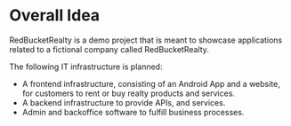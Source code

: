 # Overall Idea

RedBucketRealty is a demo project that is meant to showcase applications related to a fictional company called RedBucketRealty.

The following IT infrastructure is planned:

- A frontend infrastructure, consisting of an Android App and a website, for customers to rent or buy realty products and services.
- A backend infrastructure to provide APIs, and services.
- Admin and backoffice software to fulfill business processes.
